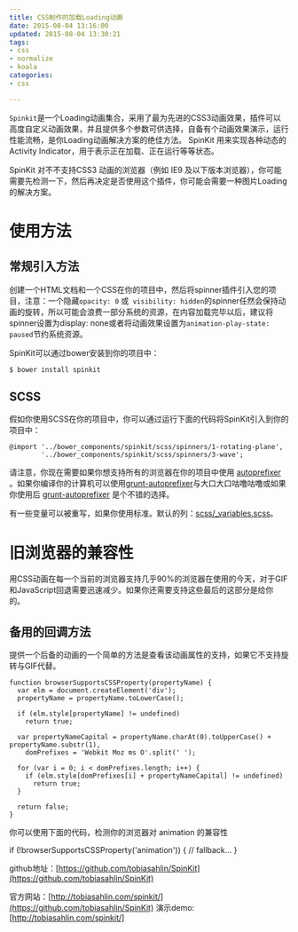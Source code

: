 ```yaml
---
title: CSS制作的加载Loading动画
date: 2015-08-04 13:16:00
updated: 2015-08-04 13:30:21
tags: 
- css
- normalize
- koala
categories: 
- css

---
```

`Spinkit`是一个Loading动画集合，采用了最为先进的CSS3动画效果，插件可以高度自定义动画效果，并且提供多个参数可供选择，自备有个动画效果演示，运行性能流畅，是你Loading动画解决方案的绝佳方法。
SpinKit 用来实现各种动态的 Activity Indicator，用于表示正在加载、正在运行等等状态。

SpinKit 对不不支持CSS3 动画的浏览器（例如 IE9 及以下版本浏览器），你可能需要先检测一下，然后再决定是否使用这个插件，你可能会需要一种图片Loading的解决方案。

# 使用方法

## 常规引入方法


<!--more-->


创建一个HTML文档和一个CSS在你的项目中，然后将spinner插件引入您的项目，注意：一个隐藏`opacity: 0` 或` visibility: hidden`的spinner任然会保持动画的旋转，所以可能会浪费一部分系统的资源，在内容加载完毕以后，建议将spinner设置为display: none或者将动画效果设置为`animation-play-state: paused`节约系统资源。

SpinKit可以通过bower安装到你的项目中：

`$ bower install spinkit`

## SCSS

假如你使用SCSS在你的项目中，你可以通过运行下面的代码将SpinKit引入到你的项目中：

    @import '../bower_components/spinkit/scss/spinners/1-rotating-plane',
            '../bower_components/spinkit/scss/spinners/3-wave';

请注意，你现在需要如果你想支持所有的浏览器在你的项目中使用 [autoprefixer](https://github.com/postcss/autoprefixer) 。如果你编译你的计算机可以使用[grunt-autoprefixer](https://github.com/nDmitry/grunt-autoprefixer)与大口大口咕噜咕噜或如果你使用后 [grunt-autoprefixer](https://github.com/nDmitry/grunt-autoprefixer) 是个不错的选择。

有一些变量可以被重写，如果你使用标准。默认的列：[scss/_variables.scss](https://github.com/tobiasahlin/SpinKit/blob/master/scss/_variables.scss)。

# 旧浏览器的兼容性

用CSS动画在每一个当前的浏览器支持几乎90%的浏览器在使用的今天，对于GIF和JavaScript回退需要迅速减少。如果你还需要支持这些最后的这部分是给你的。

## 备用的回调方法

提供一个后备的动画的一个简单的方法是查看该动画属性的支持，如果它不支持旋转与GIF代替。

    function browserSupportsCSSProperty(propertyName) {
      var elm = document.createElement('div');
      propertyName = propertyName.toLowerCase();
    
      if (elm.style[propertyName] != undefined)
        return true;
    
      var propertyNameCapital = propertyName.charAt(0).toUpperCase() + propertyName.substr(1),
        domPrefixes = 'Webkit Moz ms O'.split(' ');
    
      for (var i = 0; i < domPrefixes.length; i++) {
        if (elm.style[domPrefixes[i] + propertyNameCapital] != undefined)
          return true;
      }
    
      return false;
    }

你可以使用下面的代码，检测你的浏览器对 animation 的兼容性

if (!browserSupportsCSSProperty('animation')) {
  // fallback…
}

github地址：[https://github.com/tobiasahlin/SpinKit](https://github.com/tobiasahlin/SpinKit)

官方网站：[http://tobiasahlin.com/spinkit/](https://github.com/tobiasahlin/SpinKit)
演示demo:[http://tobiasahlin.com/spinkit/]